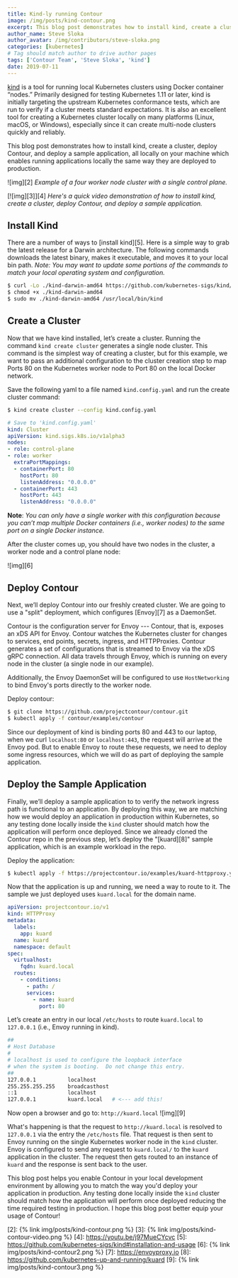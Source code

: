 ```yaml
---
title: Kind-ly running Contour
image: /img/posts/kind-contour.png
excerpt: This blog post demonstrates how to install kind, create a cluster, deploy Contour, and then deploy a sample application, all locally on your machine.
author_name: Steve Sloka
author_avatar: /img/contributors/steve-sloka.png
categories: [kubernetes]
# Tag should match author to drive author pages
tags: ['Contour Team', 'Steve Sloka', 'kind']
date: 2019-07-11
---
```


[kind][1] is a tool for running local Kubernetes clusters using Docker container “nodes.” Primarily designed for testing Kubernetes 1.11 or later, kind is initially targeting the upstream Kubernetes conformance tests, which are run to verify if a cluster meets standard expectations. It is also an excellent tool for creating a Kubernetes cluster locally on many platforms (Linux, macOS, or Windows), especially since it can create multi-node clusters quickly and reliably.

This blog post demonstrates how to install kind, create a cluster, deploy Contour, and deploy a sample application, all locally on your machine which enables running applications locally the same way they are deployed to production. 

![img][2]
*Example of a four worker node cluster with a single control plane.*

[![img][3]][4]
*Here's a quick video demonstration of how to install kind, create a cluster, deploy Contour, and deploy a sample application.*

## Install Kind

There are a number of ways to [install kind][5]. Here is a simple way to grab the latest release for a Darwin architecture. The following commands downloads the latest binary, makes it executable, and moves it to your local bin path.
*Note: You may want to update some portions of the commands to match your local operating system and configuration.*

```bash
$ curl -Lo ./kind-darwin-amd64 https://github.com/kubernetes-sigs/kind/releases/download/v0.6.0/kind-darwin-amd64
$ chmod +x ./kind-darwin-amd64
$ sudo mv ./kind-darwin-amd64 /usr/local/bin/kind
```

## Create a Cluster

Now that we have kind installed, let’s create a cluster. Running the command `kind create cluster` generates a single node cluster. This command is the simplest way of creating a cluster, but for this example, we want to pass an additional configuration to the cluster creation step to map Ports 80 on the Kubernetes worker node to Port 80 on the local Docker network.

Save the following yaml to a file named `kind.config.yaml` and run the create cluster command:

```bash
$ kind create cluster --config kind.config.yaml
```

```yaml
# Save to 'kind.config.yaml'
kind: Cluster
apiVersion: kind.sigs.k8s.io/v1alpha3
nodes:
- role: control-plane
- role: worker
  extraPortMappings:
  - containerPort: 80
    hostPort: 80
    listenAddress: "0.0.0.0"
  - containerPort: 443
    hostPort: 443
    listenAddress: "0.0.0.0"
```

**Note**: *You can only have a single worker with this configuration because you can’t map multiple Docker containers (i.e., worker nodes) to the same port on a single Docker instance.*


After the cluster comes up, you should have two nodes in the cluster, a worker node and a control plane node:

![img][6]


## Deploy Contour

Next, we’ll deploy Contour into our freshly created cluster. We are going to use a "split" deployment, which configures [Envoy][7] as a DaemonSet.

Contour is the configuration server for Envoy --- Contour, that is, exposes an xDS API for Envoy. Contour watches the Kubernetes cluster for changes to services, end points, secrets, ingress, and HTTPProxies. Contour generates a set of configurations that is streamed to Envoy via the xDS gRPC connection. All data travels through Envoy, which is running on every node in the cluster (a single node in our example).

Additionally, the Envoy DaemonSet will be configured to use `HostNetworking` to bind Envoy's ports directly to the worker node.

Deploy contour:

```bash
$ git clone https://github.com/projectcontour/contour.git
$ kubectl apply -f contour/examples/contour
```

Since our deployment of kind is binding ports 80 and 443 to our laptop, when we curl `localhost:80` or `localhost:443`, the request will arrive at the Envoy pod. But to enable Envoy to route these requests, we need to deploy some ingress resources, which we will do as part of deploying the sample application. 

## Deploy the Sample Application

Finally, we’ll deploy a sample application to to verify the network ingress path is functional to an application. By deploying this way, we are matching how we would deploy an application in production within Kubernetes, so any testing done locally inside the `kind` cluster should match how the application will perform once deployed. Since we already cloned the Contour repo in the previous step, let’s deploy the "[kuard][8]" sample application, which is an example workload in the repo.

Deploy the application:

```bash
$ kubectl apply -f https://projectcontour.io/examples/kuard-httpproxy.yaml
```

Now that the application is up and running, we need a way to route to it. The sample we just deployed uses `kuard.local` for the domain name.

```yaml
apiVersion: projectcontour.io/v1
kind: HTTPProxy
metadata: 
  labels:
    app: kuard
  name: kuard
  namespace: default
spec: 
  virtualhost:
    fqdn: kuard.local
  routes: 
    - conditions:
      - path: /
      services:
        - name: kuard
          port: 80
```

Let’s create an entry in our local `/etc/hosts` to route `kuard.local` to `127.0.0.1` (i.e., Envoy running in kind).

```bash
##
# Host Database
#
# localhost is used to configure the loopback interface
# when the system is booting.  Do not change this entry.
##
127.0.0.1          localhost
255.255.255.255    broadcasthost
::1                localhost
127.0.0.1          kuard.local   # <--- add this!
```

Now open a browser and go to: `http://kuard.local`
![img][9]

What's happening is that the request to `http://kuard.local` is resolved to `127.0.0.1` via the entry the `/etc/hosts` file. That request is then sent to Envoy running on the single Kubernetes worker node in the `kind` cluster. Envoy is configured to send any request to `kuard.local/` to the `kuard` application in the cluster. The request then gets routed to an instance of `kuard` and the response is sent back to the user. 

This blog post helps you enable Contour in your local development environment by allowing you to match the way you'd deploy your application in production. Any testing done locally inside the `kind` cluster should match how the application will perform once deployed reducing the time required testing in production. I hope this blog post better equip your usage of Contour!


[1]: https://github.com/kubernetes-sigs/kind
[2]: {% link img/posts/kind-contour.png %}
[3]: {% link img/posts/kind-contour-video.png %}
[4]: https://youtu.be/j97MueCYcvc
[5]: https://github.com/kubernetes-sigs/kind#installation-and-usage
[6]: {% link img/posts/kind-contour2.png %}
[7]: https://envoyproxy.io
[8]: https://github.com/kubernetes-up-and-running/kuard
[9]: {% link img/posts/kind-contour3.png %}